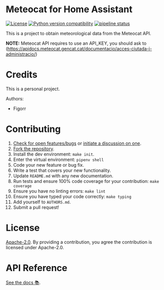 # Meteocat for Home Assistant

[![License](https://img.shields.io/badge/License-Apache%202.0-blue.svg)](https://opensource.org/licenses/Apache-2.0)
[![Python version compatibility](https://img.shields.io/pypi/pyversions/meteocat)](https://pypi.org/project/meteocat)
[![pipeline status](https://gitlab.com/figorr/meteocat/badges/master/pipeline.svg)](https://gitlab.com/figorr/meteocat/commits/master)


This is a project to obtain meteorological data from the Meteocat API.

**NOTE:** Meteocat API requires to use an API_KEY, you should ask to (https://apidocs.meteocat.gencat.cat/documentacio/acces-ciutada-i-administracio/)

# Credits

This is a personal project.

Authors:
- Figorr

# Contributing

1.  [Check for open features/bugs](https://gitlab.com/figorr/meteocat/issues)
    or [initiate a discussion on one](https://gitlab.com/figorr/meteocat/issues/new).
2.  [Fork the repository](https://gitlab.com/figorr/meteocat/forks/new).
3.  Install the dev environment: `make init`.
4.  Enter the virtual environment: `pipenv shell`
5.  Code your new feature or bug fix.
6.  Write a test that covers your new functionality.
7.  Update `README.md` with any new documentation.
8.  Run tests and ensure 100% code coverage for your contribution: `make coverage`
9.  Ensure you have no linting errors: `make lint`
10. Ensure you have typed your code correctly: `make typing`
11. Add yourself to `AUTHORS.md`.
12. Submit a pull request!

# License

[Apache-2.0](LICENSE). By providing a contribution, you agree the contribution is licensed under Apache-2.0.

# API Reference

[See the docs 📚](https://apidocs.meteocat.gencat.cat/section/informacio-general/).
